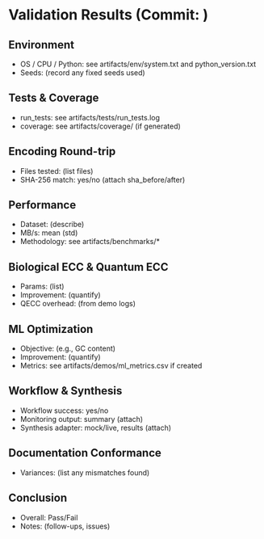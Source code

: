 # Validation Results (Commit: <TBD>)

## Environment
- OS / CPU / Python: see artifacts/env/system.txt and python_version.txt
- Seeds: (record any fixed seeds used)

## Tests & Coverage
- run_tests: see artifacts/tests/run_tests.log
- coverage: see artifacts/coverage/ (if generated)

## Encoding Round-trip
- Files tested: (list files)
- SHA-256 match: yes/no (attach sha_before/after)

## Performance
- Dataset: (describe)
- MB/s: mean (std)
- Methodology: see artifacts/benchmarks/*

## Biological ECC & Quantum ECC
- Params: (list)
- Improvement: (quantify)
- QECC overhead: (from demo logs)

## ML Optimization
- Objective: (e.g., GC content)
- Improvement: (quantify)
- Metrics: see artifacts/demos/ml_metrics.csv if created

## Workflow & Synthesis
- Workflow success: yes/no
- Monitoring output: summary (attach)
- Synthesis adapter: mock/live, results (attach)

## Documentation Conformance
- Variances: (list any mismatches found)

## Conclusion
- Overall: Pass/Fail
- Notes: (follow-ups, issues)

